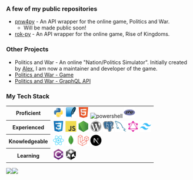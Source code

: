 ### A few of my public repositories
* [pnw4py](https://github.com/ajlee1976/pnw4py) - An API wrapper for the online game, Politics and War.
  * Will be made public soon!
* [rok-py](https://github.com/ajlee1976/rok_py) - An API wrapper for the online game, Rise of Kingdoms.

### Other Projects
* Politics and War - An online "Nation/Politics Simulator". Initially created by [Alex](https://github.com/ajwinchell), I am now a maintainer and developer of the game.  
 * [Politics and War - Game](https://politicsandwar.com/)
 * [Politics and War - GraphQL API](https://api.politicsandwar.com/graphql-playground)

### My Tech Stack
<table>
  <tr>
    <th>Proficient</th>
    <td>
      <img src="https://raw.githubusercontent.com/devicons/devicon/master/icons/python/python-original.svg" alt="python" width="30" height="30"/>
      <img src="https://raw.githubusercontent.com/devicons/devicon/master/icons/sqlite/sqlite-original.svg" alt="sqlite" width="30" height="30"/>
      <img src="https://raw.githubusercontent.com/devicons/devicon/master/icons/html5/html5-original.svg" alt="html5" width="30" height="30"/>
      <img src="https://raw.githubusercontent.com/gist/Xainey/d5bde7d01dcbac51ac951810e94313aa/raw/6c858c46726541b48ddaaebab29c41c07a196394/PowerShell.svg" alt="powershell" width="30" height="30"/>
      <img src="https://raw.githubusercontent.com/devicons/devicon/6910f0503efdd315c8f9b858234310c06e04d9c0/icons/php/php-original.svg" alt="php" width="30" height="30">
    </td>
  </tr>
  <tr>
    <th>Experienced</th>
    <td>
      <img src="https://raw.githubusercontent.com/devicons/devicon/master/icons/css3/css3-original.svg" alt="css" width="30" height="30"/>
      <img src="https://raw.githubusercontent.com/devicons/devicon/master/icons/javascript/javascript-original.svg" alt="javascript" width="30" height="30"/>
      <img src="https://raw.githubusercontent.com/devicons/devicon/master/icons/nodejs/nodejs-original.svg" alt="nodejs" width="30" height="30"/>
      <img src="https://raw.githubusercontent.com/devicons/devicon/master/icons/wordpress/wordpress-plain.svg" alt="wordpress" width="30" height="30"/>
      <img src="https://raw.githubusercontent.com/devicons/devicon/master/icons/postgresql/postgresql-original.svg" alt="postgresql" width="30" height="30"/>
      <img src="https://raw.githubusercontent.com/devicons/devicon/master/icons/mysql/mysql-original.svg" alt="mysql" width="30" height="30"/>
      <img src="https://raw.githubusercontent.com/devicons/devicon/master/icons/graphql/graphql-plain.svg" alt="graphql" width="30" height="30"/>
      <img src="https://raw.githubusercontent.com/devicons/devicon/6910f0503efdd315c8f9b858234310c06e04d9c0/icons/tailwindcss/tailwindcss-original.svg" alt="tailwind" width="30" height="30"/>
    </td>
  </tr>
  <tr>
    <th>Knowledgeable</th>
    <td>
      <img src="https://raw.githubusercontent.com/devicons/devicon/master/icons/react/react-original.svg" alt="react" width="30" height="30"/>
      <img src="https://raw.githubusercontent.com/devicons/devicon/master/icons/mongodb/mongodb-original.svg" alt="mongodb" width="30" height="30"/>
      <img src="https://raw.githubusercontent.com/devicons/devicon/6910f0503efdd315c8f9b858234310c06e04d9c0/icons/laravel/laravel-original.svg" alt="laravel" width="30" height="30"/>
      <img src="https://raw.githubusercontent.com/devicons/devicon/master/icons/nextjs/nextjs-original.svg" alt="nextjs" width="30" height="30"/>
    </td>
  </tr>
  <tr>
    <th>Learning</th>
    <td>
      <img src="https://raw.githubusercontent.com/devicons/devicon/master/icons/csharp/csharp-original.svg" alt="c#" width="30" height="30"/>
      <img src="https://raw.githubusercontent.com/devicons/devicon/master/icons/unity/unity-original.svg" alt="unity" width="30" height="30"/>
    </td>
  </tr>
</table>

<div style="display: flex; flex-direction: row;" align="center">
  <img align="center" class="img" src="https://github-readme-stats.vercel.app/api?username=ajlee1976&count_private=true&theme=github_dark_dimmed&show_icons=true&rank_icon=github" />
  <img align="center" class="img" src="https://github-readme-stats.vercel.app/api/top-langs/?username=ajlee1976&theme=github_dark_dimmed&langs_count=10" />
</div>
